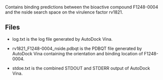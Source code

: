 Contains binding predictions between the bioactive compound F1248-0004 and the nside search space on the virulence factor rv1821.

## Files

- log.txt is the log file generated by AutoDock Vina.

- rv1821_F1248-0004_nside.pdbqt is the PDBQT file generated by AutoDock Vina containing the orientation and binding location of F1248-0004.

- stdoe.txt is the combined STDOUT and STDERR output of AutoDock Vina.

